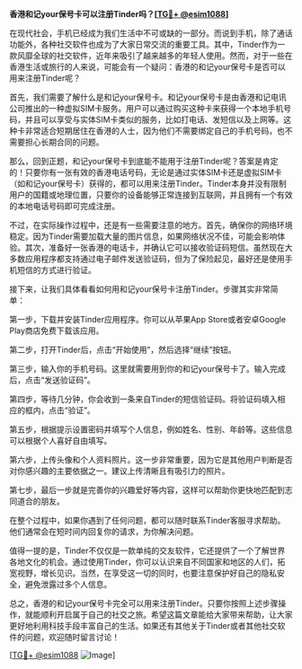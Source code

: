 **香港和记your保号卡可以注册Tinder吗？[[TG💪+ @esim1088](https://t.me/s/esim1088)]**

在现代社会，手机已经成为我们生活中不可或缺的一部分。而说到手机，除了通话功能外，各种社交软件也成为了大家日常交流的重要工具。其中，Tinder作为一款风靡全球的社交软件，近年来吸引了越来越多的年轻人使用。然而，对于一些在香港生活或旅行的人来说，可能会有一个疑问：香港的和记your保号卡是否可以用来注册Tinder呢？

首先，我们需要了解什么是和记your保号卡。和记your保号卡是由香港和记电讯公司推出的一种虚拟SIM卡服务。用户可以通过购买这种卡来获得一个本地手机号码，并且可以享受与实体SIM卡类似的服务，比如打电话、发短信以及上网等。这种卡非常适合短期居住在香港的人士，因为他们不需要绑定自己的手机号码，也不需要担心长期合同的问题。

那么，回到正题，和记your保号卡到底能不能用于注册Tinder呢？答案是肯定的！只要你有一张有效的香港电话号码，无论是通过实体SIM卡还是虚拟SIM卡（如和记your保号卡）获得的，都可以用来注册Tinder。Tinder本身并没有限制用户的国籍或地理位置，只要你的设备能够正常连接到互联网，并且拥有一个有效的本地电话号码即可完成注册。

不过，在实际操作过程中，还是有一些需要注意的地方。首先，确保你的网络环境稳定。因为Tinder需要加载大量的图片信息，如果网络状况不佳，可能会影响体验。其次，准备好一张香港的电话卡，并确认它可以接收验证码短信。虽然现在大多数应用程序都支持通过电子邮件发送验证码，但为了保险起见，最好还是使用手机短信的方式进行验证。

接下来，让我们具体看看如何用和记your保号卡注册Tinder。步骤其实非常简单：

第一步，下载并安装Tinder应用程序。你可以从苹果App Store或者安卓Google Play商店免费下载该应用。

第二步，打开Tinder后，点击“开始使用”，然后选择“继续”按钮。

第三步，输入你的手机号码。这里就需要用到你的和记your保号卡了。输入完成后，点击“发送验证码”。

第四步，等待几分钟，你会收到一条来自Tinder的短信验证码。将验证码填入相应的框内，点击“验证”。

第五步，根据提示设置密码并填写个人信息，例如姓名、性别、年龄等。这些信息可以根据个人喜好自由填写。

第六步，上传头像和个人资料照片。这一步非常重要，因为它是其他用户判断是否对你感兴趣的主要依据之一。建议上传清晰且有吸引力的照片。

第七步，最后一步就是完善你的兴趣爱好等内容，这样可以帮助你更快地匹配到志同道合的朋友。

在整个过程中，如果你遇到了任何问题，都可以随时联系Tinder客服寻求帮助。他们通常会在短时间内回复你的请求，为你解决问题。

值得一提的是，Tinder不仅仅是一款单纯的交友软件，它还提供了一个了解世界各地文化的机会。通过使用Tinder，你可以认识来自不同国家和地区的人们，拓宽视野，增长见识。当然，在享受这一切的同时，也要注意保护好自己的隐私安全，避免泄露过多个人信息。

总之，香港的和记your保号卡完全可以用来注册Tinder。只要你按照上述步骤操作，就能顺利开启属于自己的社交之旅。希望这篇文章能给大家带来帮助，让大家更好地利用科技手段丰富自己的生活。如果还有其他关于Tinder或者其他社交软件的问题，欢迎随时留言讨论！

[[TG💪+ @esim1088](https://t.me/s/esim1088) ![Image](https://i.postimg.cc/4NQfJmqS/Snipaste-2025-05-13-00-14-12.png)]